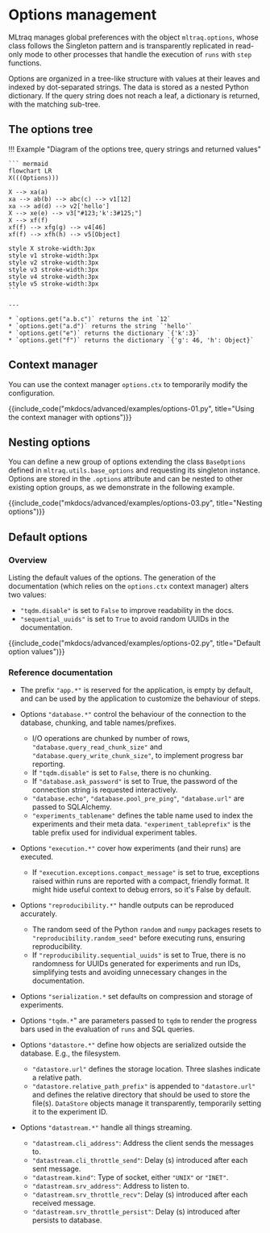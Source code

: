 # Options management

MLtraq manages global preferences with the object `mltraq.options`, whose class follows the Singleton pattern and is transparently replicated in read-only mode to other processes that handle the execution of `runs` with `step` functions.

Options are organized in a tree-like structure with values at their leaves and indexed by dot-separated strings. The data is stored as a nested Python dictionary. If the query string does not reach a leaf, a dictionary is returned, with the matching sub-tree.

## The options tree

!!! Example "Diagram of the options tree, query strings and returned values"


    ``` mermaid
    flowchart LR
    X(((Options)))
    
    X --> xa(a)
    xa --> ab(b) --> abc(c) --> v1[12]
    xa --> ad(d) --> v2['hello']
    X --> xe(e) --> v3["#123;'k':3#125;"]
    X --> xf(f)
    xf(f) --> xfg(g) --> v4[46]
    xf(f) --> xfh(h) --> v5[Object]

    style X stroke-width:3px
    style v1 stroke-width:3px
    style v2 stroke-width:3px    
    style v3 stroke-width:3px 
    style v4 stroke-width:3px
    style v5 stroke-width:3px
    ```

    --- 

    * `options.get("a.b.c")` returns the int `12`
    * `options.get("a.d")` returns the string `'hello'`
    * `options.get("e")` returns the dictionary `{'k':3}`
    * `options.get("f")` returns the dictionary `{'g': 46, 'h': Object}`

## Context manager

You can use the context manager `options.ctx` to temporarily modify the configuration.

{{include_code("mkdocs/advanced/examples/options-01.py", title="Using the context manager with options")}}

## Nesting options

You can define a new group of options extending the class `BaseOptions` defined in `mltraq.utils.base_options` and requesting its singleton instance. Options are stored in the `.options` attribute and can be nested to other existing option groups, as we demonstrate in the following example.

{{include_code("mkdocs/advanced/examples/options-03.py", title="Nesting options")}}


## Default options

### Overview
  
Listing the default values of the options. The generation of the documentation (which relies on the `options.ctx` context manager)  alters two values:

* `"tqdm.disable"` is set to `False` to improve readability in the docs.
* `"sequential_uuids"` is set to `True` to avoid random UUIDs in the documentation.

{{include_code("mkdocs/advanced/examples/options-02.py", title="Default option values")}}

### Reference documentation

* The prefix `"app.*"` is reserved for the application, is empty by default, and can be used by the application to customize the behaviour of steps.

* Options `"database.*"` control the behaviour of the connection to the database, chunking, and table names/prefixes.
    * I/O operations are chunked by number of rows, `"database.query_read_chunk_size"` and `"database.query_write_chunk_size"`, to implement progress bar reporting.
    * If `"tqdm.disable"` is set to `False`, there is no chunking.
    * If `"database.ask_password"` is set to True, the password of the connection string is requested interactively.
    * `"database.echo"`, `"database.pool_pre_ping"`, `"database.url"` are passed to SQLAlchemy.
    * `"experiments_tablename"` defines the table name used to index the experiments and their meta data. `"experiment_tableprefix"` is the table prefix used for individual experiment tables.

* Options `"execution.*"` cover how experiments (and their runs) are executed.
    * If `"execution.exceptions.compact_message"` is set to true, exceptions raised within runs are reported with a compact, friendly format. It might hide useful context to debug errors, so it's False by default.

* Options `"reproducibility.*"` handle outputs can be reproduced accurately.
    * The random seed of the Python `random` and `numpy` packages resets to `"reproducibility.random_seed"` before executing runs, ensuring reproducibility.
    * If `"reproducibility.sequential_uuids"` is set to True, there is no randomness for UUIDs generated for experiments and run IDs, simplifying tests and avoiding unnecessary changes in the documentation.

* Options `"serialization.*` set defaults on compression and storage of experiments.

* Options `"tqdm.*`" are parameters passed to `tqdm` to render the progress bars used in the evaluation of `runs` and SQL queries.

* Options `"datastore.*"` define how objects are serialized outside the database. E.g., the filesystem.
    * `"datastore.url"` defines the storage location. Three slashes indicate a relative path.
    * `"datastore.relative_path_prefix"` is appended to `"datastore.url"` and defines the relative directory that should be used to store the file(s). `DataStore` objects manage it transparently, temporarily setting it to the experiment ID.

* Options `"datastream.*"` handle all things streaming.
    * `"datastream.cli_address"`: Address the client sends the messages to.
    * `"datastream.cli_throttle_send"`: Delay (s) introduced after each sent message.
    * `"datastream.kind"`: Type of socket, either `"UNIX"` or `"INET"`.
    * `"datastream.srv_address"`: Address to listen to.
    * `"datastream.srv_throttle_recv"`: Delay (s) introduced after each received message.
    * `"datastream.srv_throttle_persist"`: Delay (s) introduced after persists to database.
